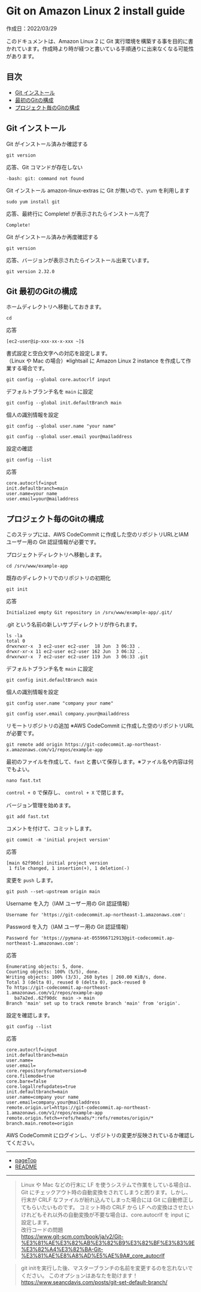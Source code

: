 # Git on Amazon Linux 2 install guide<a name="Git-on-Amazon-Linux-2-install-guide"></a>

作成日：2022/03/29<br>

このドキュメントは、Amazon Linux 2 に Git 実行環境を構築する事を目的に書かれています。作成時より時が経つと書いている手順通りに出来なくなる可能性があります。

## 目次
+ [Git インストール](#install_Git)
+ [最初のGitの構成](#gitconfig)
+ [プロジェクト毎のGitの構成](#project_gitconfig)

## <a name="install_Git"></a>Git インストール
Git がインストール済みか確認する
```
git version
```

応答、Git コマンドが存在しない
```
-bash: git: command not found
```

Git インストール amazon-linux-extras に Git が無いので、yum を利用します
```
sudo yum install git
``` 

応答、最終行に Complete! が表示されたらインストール完了
```
Complete!
```

Git がインストール済みか再度確認する
```
git version
```

応答、バージョンが表示されたらインストール出来ています。
```
git version 2.32.0
```

## <a name="gitconfig"></a>Git 最初のGitの構成
ホームディレクトリへ移動しておきます。
```
cd
```
応答
```
[ec2-user@ip-xxx-xx-x-xxx ~]$
```
書式設定と空白文字への対応を設定します。<br>
（Linux や Mac の場合）※lightsail に Amazon Linux 2 instance を作成して作業する場合です。
```
git config --global core.autocrlf input
```

デフォルトブランチ名を ```main``` に設定
```
git config --global init.defaultBranch main
```

個人の識別情報を設定
```
git config --global user.name "your name"
```
```
git config --global user.email your@mailaddress
```

設定の確認
```
git config --list
```

応答
```
core.autocrlf=input
init.defaultbranch=main
user.name=your name
user.email=your@mailaddress
```

## <a name="project_gitconfig"></a>プロジェクト毎のGitの構成

このステップには、AWS CodeCommit に作成した空のリポジトリURLとIAM ユーザー用の Git 認証情報が必要です。

プロジェクトディレクトリへ移動します。
```
cd /srv/www/example-app
```

既存のディレクトリでのリポジトリの初期化
```
git init
```

応答
```
Initialized empty Git repository in /srv/www/example-app/.git/
```

 .git という名前の新しいサブディレクトリが作られます。

 ```
 ls -la
total 0
drwxrwxr-x  3 ec2-user ec2-user  18 Jun  3 06:33 .
drwxr-xr-x 11 ec2-user ec2-user 162 Jun  3 06:32 ..
drwxrwxr-x  7 ec2-user ec2-user 119 Jun  3 06:33 .git
 ```


デフォルトブランチ名を ```main``` に設定
```
git config init.defaultBranch main
```

個人の識別情報を設定
```
git config user.name "company your name"
```
```
git config user.email company.your@mailaddress
```

リモートリポジトリの追加
※AWS CodeCommit に作成した空のリポジトリURLが必要です。
```
git remote add origin https://git-codecommit.ap-northeast-x.amazonaws.com/v1/repos/example-app
```

最初のファイルを作成して、```fast``` と書いて保存します。※ファイル名や内容は何でもよい。
```
nano fast.txt
```
```control + O``` で保存し、 ```control + X``` で閉じます。

バージョン管理を始めます。
```
git add fast.txt
```
コメントを付けて、コミットします。
```
git commit -m 'initial project version'
```
応答
```
[main 62f90dc] initial project version
 1 file changed, 1 insertion(+), 1 deletion(-)
```

変更を ```push``` します。
```
git push --set-upstream origin main
```

Username を入力（IAM ユーザー用の Git 認証情報）
```
Username for 'https://git-codecommit.ap-northeast-1.amazonaws.com':
```

Password を入力（IAM ユーザー用の Git 認証情報）
```
Password for 'https://pymana-at-055966712913@git-codecommit.ap-northeast-1.amazonaws.com':
```

応答
```
Enumerating objects: 5, done.
Counting objects: 100% (5/5), done.
Writing objects: 100% (3/3), 260 bytes | 260.00 KiB/s, done.
Total 3 (delta 0), reused 0 (delta 0), pack-reused 0
To https://git-codecommit.ap-northeast-1.amazonaws.com/v1/repos/example-app
   ba7a2ed..62f90dc  main -> main
Branch 'main' set up to track remote branch 'main' from 'origin'.
```

設定を確認します。
```
git config --list
```

応答
```
core.autocrlf=input
init.defaultbranch=main
user.name=
user.email=
core.repositoryformatversion=0
core.filemode=true
core.bare=false
core.logallrefupdates=true
init.defaultbranch=main
user.name=company your name
user.email=company.your@mailaddress
remote.origin.url=https://git-codecommit.ap-northeast-1.amazonaws.com/v1/repos/example-app
remote.origin.fetch=+refs/heads/*:refs/remotes/origin/*
branch.main.remote=origin
```

AWS CodeCommit にログインし、リポジトリの変更が反映されているか確認してください。

***
+ [pageTop](#pageTop)
+ [README](README.md)
***
>Linux や Mac などの行末に LF を使うシステムで作業をしている場合は、Git にチェックアウト時の自動変換をされてしまうと困ります。しかし、行末が CRLF なファイルが紛れ込んでしまった場合には Git に自動修正してもらいたいものです。 コミット時の CRLF から LF への変換はさせたいけれどもそれ以外の自動変換が不要な場合は、core.autocrlf を input に設定します。<br>
>改行コードの問題<br>
https://www.git-scm.com/book/ja/v2/Git-%E3%81%AE%E3%82%AB%E3%82%B9%E3%82%BF%E3%83%9E%E3%82%A4%E3%82%BA-Git-%E3%81%AE%E8%A8%AD%E5%AE%9A#_core_autocrlf

>git initを実行した後、マスターブランチの名前を変更するのを忘れないでください。 このオプションはあなたを助けます！ <br>
https://www.seancdavis.com/posts/git-set-default-branch/